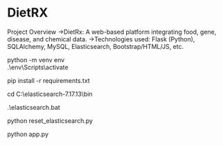 # DietRX
Project Overview
->DietRx: A web-based platform integrating food, gene, disease, and chemical data.
->Technologies used: Flask (Python), SQLAlchemy, MySQL, Elasticsearch, Bootstrap/HTML/JS, etc.

<!-- Create Env and activate for Windows -->
python -m venv env   
.\env\Scripts\activate
<!-- Install the packages -->
pip install -r requirements.txt

<!-- Run Elasticsearch through this zip in one the terminal (see the path)-->
cd C:\elasticsearch-7.17.13\bin  

.\elasticsearch.bat

<!-- Run reset_elasticsearch.py in another terminal -->
python reset_elasticsearch.py  


<!-- Once reset_elasticsearch.py runs then-->
<!-- RUn Python File -->
python app.py   

